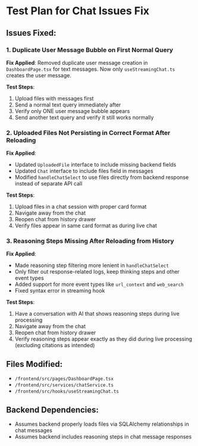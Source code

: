 # Test Plan for Chat Issues Fix

## Issues Fixed:

### 1. Duplicate User Message Bubble on First Normal Query
**Fix Applied**: Removed duplicate user message creation in `DashboardPage.tsx` for text messages. Now only `useStreamingChat.ts` creates the user message.

**Test Steps**:
1. Upload files with messages first
2. Send a normal text query immediately after
3. Verify only ONE user message bubble appears
4. Send another text query and verify it still works normally

### 2. Uploaded Files Not Persisting in Correct Format After Reloading
**Fix Applied**: 
- Updated `UploadedFile` interface to include missing backend fields
- Updated `Chat` interface to include files field in messages
- Modified `handleChatSelect` to use files directly from backend response instead of separate API call

**Test Steps**:
1. Upload files in a chat session with proper card format
2. Navigate away from the chat
3. Reopen chat from history drawer
4. Verify files appear in same card format as during live chat

### 3. Reasoning Steps Missing After Reloading from History
**Fix Applied**:
- Made reasoning step filtering more lenient in `handleChatSelect`
- Only filter out response-related logs, keep thinking steps and other event types
- Added support for more event types like `url_context` and `web_search`
- Fixed syntax error in streaming hook

**Test Steps**:
1. Have a conversation with AI that shows reasoning steps during live processing
2. Navigate away from the chat  
3. Reopen chat from history drawer
4. Verify reasoning steps appear exactly as they did during live processing (excluding citations as intended)

## Files Modified:
- `/frontend/src/pages/DashboardPage.tsx`
- `/frontend/src/services/chatService.ts` 
- `/frontend/src/hooks/useStreamingChat.ts`

## Backend Dependencies:
- Assumes backend properly loads files via SQLAlchemy relationships in chat messages
- Assumes backend includes reasoning steps in chat message responses
